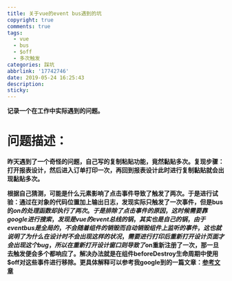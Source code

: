 ```yaml
---
title: 关于vue的event bus遇到的坑
copyright: true
comments: true
tags:
  - vue
  - bus
  - $off
  - 多次触发
categories: 踩坑
abbrlink: '17742746'
date: 2019-05-24 16:25:43
description:
sticky:
---
```


**记录一个在工作中实际遇到的问题。**
# 问题描述：
**昨天遇到了一个奇怪的问题，自己写的复制粘贴功能，竟然黏贴多次。复现步骤：打开报表设计，然后进入订单打印一次，再回到报表设计此时进行复制黏贴就会出现黏贴多次。**
<!--more-->
**根据自己猜测，可能是什么元素影响了点击事件导致了触发了两次。于是进行试验：通过在对象的代码位置加上输出日志，发现实际只触发了一次事件，但是bus的$on的处理函数却执行了两次。于是排除了点击事件的原因，这时候需要靠google进行搜索，发现是vue的event总线的锅，其实也是自己的锅，由于event bus是全局的，不会随着组件的销毁而自动销毁组件上监听的事件，这也就说明了为什么在设计时不会出现这样的状况，需要进行打印后重新打开设计页面才会出现这个bug，所以在重新打开设计窗口则导致了$on重新注册了一次，那一旦去触发便会多个都响应了。解决办法就是在组件beforeDestroy生命周期中使用$off对这些事件进行移除。更具体解释可以参考我google到的一篇文章：[参考文章](https://www.jianshu.com/p/fde85549e3b0)**